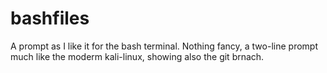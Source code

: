 # bashfiles

A prompt as I like it for the bash terminal. Nothing fancy, a two-line prompt much like the moderm kali-linux, showing also the git brnach.
